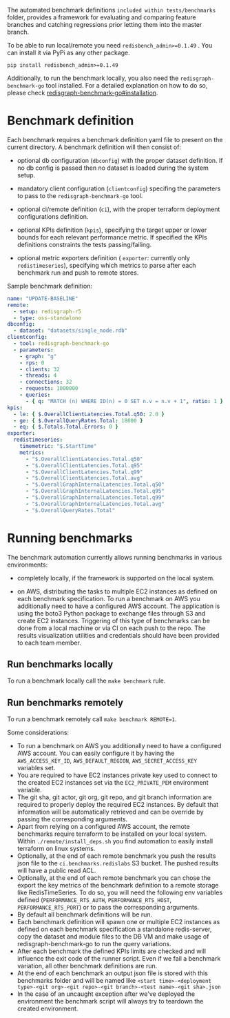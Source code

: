 The automated benchmark definitions `included within tests/benchmarks` folder, provides a framework for evaluating and comparing feature branches and catching regressions prior letting them into the master branch.


To be able to run local/remote you need `redisbench_admin>=0.1.49` . You can install it via PyPi as any other package. 

```
pip install redisbench_admin>=0.1.49
```

Additionally, to run the benchmark locally, you also need the `redisgraph-benchmark-go` tool installed. For a detailed explanation on how to do so, please check [redisgraph-benchmark-go#installation](https://github.com/RedisGraph/redisgraph-benchmark-go#installation).


# Benchmark definition

Each benchmark requires a benchmark definition yaml file to present on the current directory. 
A benchmark definition will then consist of:

- optional db configuration (`dbconfig`) with the proper dataset definition. If no db config is passed then no dataset is loaded during the system setup.

- mandatory client configuration (`clientconfig`) specifing the parameters to pass to the `redisgraph-benchmark-go` tool.

- optional ci/remote definition (`ci`), with the proper terraform deployment configurations definition.

- optional KPIs definition (`kpis`), specifying the target upper or lower bounds for each relevant performance metric. If specified the KPIs definitions constraints the tests passing/failing.

- optional metric exporters definition ( `exporter`: currently only `redistimeseries`), specifying which metrics to parse after each benchmark run and push to remote stores.

Sample benchmark definition:
```yml
name: "UPDATE-BASELINE"
remote:
  - setup: redisgraph-r5
  - type: oss-standalone
dbconfig:
  - dataset: "datasets/single_node.rdb"
clientconfig:
  - tool: redisgraph-benchmark-go
  - parameters:
    - graph: "g"
    - rps: 0
    - clients: 32
    - threads: 4
    - connections: 32
    - requests: 1000000
    - queries:
      - { q: "MATCH (n) WHERE ID(n) = 0 SET n.v = n.v + 1", ratio: 1 }
kpis:
  - le: { $.OverallClientLatencies.Total.q50: 2.0 }
  - ge: { $.OverallQueryRates.Total: 18000 }
  - eq: { $.Totals.Total.Errors: 0 }
exporter:
  redistimeseries:
    timemetric: "$.StartTime"
    metrics:
      - "$.OverallClientLatencies.Total.q50"
      - "$.OverallClientLatencies.Total.q95"
      - "$.OverallClientLatencies.Total.q99"
      - "$.OverallClientLatencies.Total.avg"
      - "$.OverallGraphInternalLatencies.Total.q50"
      - "$.OverallGraphInternalLatencies.Total.q95"
      - "$.OverallGraphInternalLatencies.Total.q99"
      - "$.OverallGraphInternalLatencies.Total.avg"
      - "$.OverallQueryRates.Total"
```

# Running benchmarks

The benchmark automation currently allows running benchmarks in various environments:

- completely locally, if the framework is supported on the local system.

- on AWS, distributing the tasks to multiple EC2 instances as defined on each benchmark specification. To run a benchmark on AWS you additionally need to have a configured AWS account. The application is using the boto3 Python package to exchange files through S3 and create EC2 instances. Triggering of this type of benchmarks can be done from a local machine or via CI on each push to the repo. The results visualization utilities and credentials should have been provided to each team member.

## Run benchmarks locally

To run a benchmark locally call the `make benchmark` rule.

## Run benchmarks remotely

To run a benchmark remotely call  `make benchmark REMOTE=1`.

Some considerations:
- To run a benchmark on AWS you additionally need to have a configured AWS account. You can easily configure it by having the `AWS_ACCESS_KEY_ID`, `AWS_DEFAULT_REGION`, `AWS_SECRET_ACCESS_KEY` variables set.
- You are required to have EC2 instances private key used to connect to the created EC2 instances set via the `EC2_PRIVATE_PEM` environment variable. 
- The git sha, git actor, git org, git repo, and git branch information are required to properly deploy the required EC2 instances. By default that information will be automatically retrieved and can be override by passing the corresponding arguments. 
- Apart from relying on a configured AWS account, the remote benchmarks require terraform to be installed on your local system. Within `./remote/install_deps.sh` you find automation to easily install terraform on linux systems.
- Optionally, at the end of each remote benchmark you push the results json file to the `ci.benchmarks.redislabs` S3 bucket. The pushed results will have a public read ACL. 
- Optionally, at the end of each remote benchmark you can chose the export the key metrics of the benchmark definition to a remote storage like RedisTimeSeries. To do so, you will need the following env variables defined (`PERFORMANCE_RTS_AUTH`, `PERFORMANCE_RTS_HOST`, `PERFORMANCE_RTS_PORT`) or to pass the corresponding arguments.
- By default all benchmark definitions will be run.
- Each benchmark definition will spawn one or multiple EC2 instances as defined on each benchmark specification 
a standalone redis-server, copy the dataset and module files to the DB VM and make usage of redisgraph-benchmark-go to run the query variations. 
- After each benchmark the defined KPIs limits are checked and will influence the exit code of the runner script. Even if we fail a benchmark variation, all other benchmark definitions are run.
- At the end of each benchmark an output json file is stored with this benchmarks folder and will be named like `<start time>-<deployment type>-<git org>-<git repo>-<git branch>-<test name>-<git sha>.json`
- In the case of an uncaught exception after we've deployed the environment the benchmark script will always try to teardown the created environment.